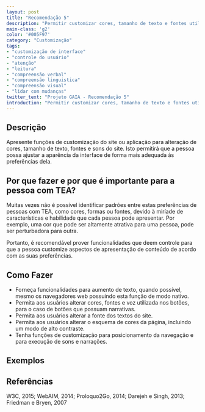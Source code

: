 ```yaml
---
layout: post
title: "Recomendação 5"
description: "Permitir customizar cores, tamanho de texto e fontes utilizadas em elementos da página."
main-class: 'g2'
color: '#005F97'
category: "Customização"
tags:
- "customização de interface"
- "controle do usuário"
- "atenção"
- "leitura"
- "compreensão verbal"
- "compreensão linguistica"
- "compreensão visual"
- "lidar com mudanças"
twitter_text: "Projeto GAIA - Recomendação 5"
introduction: "Permitir customizar cores, tamanho de texto e fontes utilizadas em elementos da página."
---
```


## Descrição

Apresente funções de customização do site ou aplicação para alteração de cores, tamanho de texto, fontes e sons do site. Isto permitirá que a pessoa possa ajustar a aparência da interface de forma mais adequada às preferências dela.

## Por que fazer e por que é importante para a pessoa com TEA?

Muitas vezes não é possível identificar padrões entre estas preferências de pessoas com TEA, como cores, formas ou fontes, devido à miríade de características e habilidade que cada pessoa pode apresentar. Por exemplo, uma cor que pode ser altamente atrativa para uma pessoa, pode ser perturbadora para outra.

Portanto, é recomendável prover funcionalidades que deem controle para que a pessoa customize aspectos de apresentação de conteúdo de acordo com as suas preferências.

## Como Fazer

* Forneça funcionalidades para aumento de texto, quando possível, mesmo os navegadores web possuindo esta função de modo nativo.
* Permita aos usuários alterar cores, fontes e voz utilizada nos botões, para o caso de botões que possuam narrativas.
* Permita aos usuários alterar a fonte dos textos do site.
* Permita aos usuários alterar o esquema de cores da página, incluindo um modo de alto contraste.
* Tenha funções de customização para posicionamento da navegação e para execução de sons e narrações.

## Exemplos

## Referências
W3C, 2015; WebAIM, 2014; Proloquo2Go, 2014; Darejeh e Singh, 2013; Friedman e Bryen, 2007
